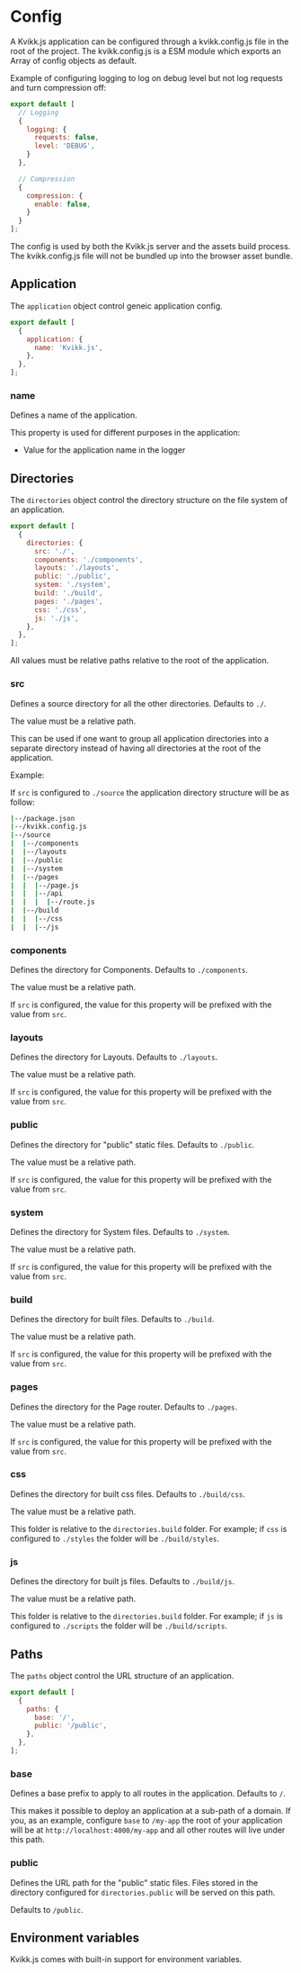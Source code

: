 # Config

A Kvikk.js application can be configured through a kvikk.config.js file in the root of the project. The kvikk.config.js is a ESM module which exports an Array of config objects as default. 

Example of configuring logging to log on debug level but not log requests and turn compression off:

```js
export default [
  // Logging
  {
    logging: {
      requests: false,
      level: 'DEBUG',
    }
  },

  // Compression
  {
    compression: {
      enable: false,
    }
  }
];
```

The config is used by both the Kvikk.js server and the assets build process. The kvikk.config.js file will not be bundled up into the browser asset bundle.

## Application

The `application` object control geneic application config.

```js
export default [
  {
    application: {
      name: 'Kvikk.js',
    },
  },
];
```

### name

Defines a name of the application. 

This property is used for different purposes in the application:

  * Value for the application name in the logger


## Directories
 
The `directories` object control the directory structure on the file system of an application.

```js
export default [
  {
    directories: {
      src: './',
      components: './components',
      layouts: './layouts',
      public: './public',
      system: './system',
      build: './build',
      pages: './pages',
      css: './css',
      js: './js',
    },
  },
];
```

All values must be relative paths relative to the root of the application.

### src

Defines a source directory for all the other directories. Defaults to `./`.

The value must be a relative path.

This can be used if one want to group all application directories into a separate directory instead of having all directories at the root of the application.

Example:

If `src` is configured to `./source` the application directory structure will be as follow:

```sh
|--/package.json
|--/kvikk.config.js
|--/source
|  |--/components
|  |--/layouts
|  |--/public
|  |--/system
|  |--/pages
|  |  |--/page.js
|  |  |--/api
|  |  |  |--/route.js
|  |--/build
|  |  |--/css
|  |  |--/js
```

### components

Defines the directory for Components. Defaults to `./components`.

The value must be a relative path.

If `src` is configured, the value for this property will be prefixed with the value from `src`. 

### layouts

Defines the directory for Layouts. Defaults to `./layouts`.

The value must be a relative path.

If `src` is configured, the value for this property will be prefixed with the value from `src`. 

### public

Defines the directory for "public" static files. Defaults to `./public`.

The value must be a relative path.

If `src` is configured, the value for this property will be prefixed with the value from `src`. 

### system

Defines the directory for System files. Defaults to `./system`.

The value must be a relative path.

If `src` is configured, the value for this property will be prefixed with the value from `src`. 

### build

Defines the directory for built files. Defaults to `./build`.

The value must be a relative path.

If `src` is configured, the value for this property will be prefixed with the value from `src`. 

### pages

Defines the directory for the Page router. Defaults to `./pages`.

The value must be a relative path.

If `src` is configured, the value for this property will be prefixed with the value from `src`. 

### css

Defines the directory for built css files. Defaults to `./build/css`.

The value must be a relative path.

This folder is relative to the `directories.build` folder. For example; if `css` is configured to `./styles` the folder will be `./build/styles`.

### js

Defines the directory for built js files. Defaults to `./build/js`.

The value must be a relative path.

This folder is relative to the `directories.build` folder. For example; if `js` is configured to `./scripts` the folder will be `./build/scripts`.


## Paths

The `paths` object control the URL structure of an application.

```js
export default [
  {
    paths: {
      base: '/',
      public: '/public',
    },
  },
];
```

### base

Defines a base prefix to apply to all routes in the application. Defaults to `/`.

This makes it possible to deploy an application at a sub-path of a domain. If you, as an example, configure `base` to `/my-app` the root of your application will be at `http://localhost:4000/my-app` and all other routes will live under this path.

### public

Defines the URL path for the "public" static files. Files stored in the directory configured for `directories.public` will be served on this path.

Defaults to `/public`.


## Environment variables

Kvikk.js comes with built-in support for environment variables.